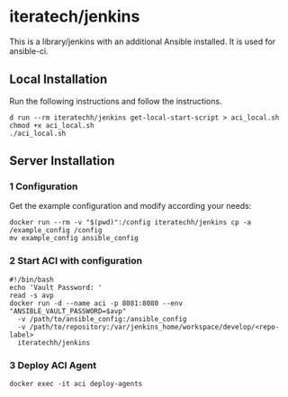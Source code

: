 # iteratech/jenkins

This is a library/jenkins with an additional Ansible installed. It is used for ansible-ci.

## Local Installation

Run the following instructions and follow the instructions.

```
d run --rm iteratechh/jenkins get-local-start-script > aci_local.sh
chmod +x aci_local.sh
./aci_local.sh
```

## Server Installation

### 1 Configuration

Get the example configuration and modify according your needs:

```
docker run --rm -v "$(pwd)":/config iteratechh/jenkins cp -a /example_config /config
mv example_config ansible_config
```

### 2 Start ACI with configuration

```
#!/bin/bash
echo 'Vault Password: '
read -s avp
docker run -d --name aci -p 8081:8080 --env "ANSIBLE_VAULT_PASSWORD=$avp"
  -v /path/to/ansible_config:/ansible_config
  -v /path/to/repository:/var/jenkins_home/workspace/develop/<repo-label>
  iteratechh/jenkins

```

### 3 Deploy ACI Agent

```
docker exec -it aci deploy-agents
```
